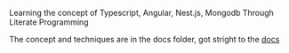 Learning the concept of Typescript, Angular, Nest.js, Mongodb Through Literate Programming   

The concept and techniques are in the docs folder, got stright to the [docs](docs/)
